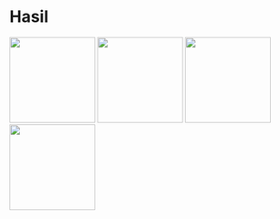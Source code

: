# Hasil
<img src="https://github.com/user-attachments/assets/ec070d56-36bf-4be8-be74-b0d258ae8fe8" width="150">
<img src="https://github.com/user-attachments/assets/a06e2bd2-cc31-44d6-a4ae-689b5e4d9a3b" width="150">
<img src="https://github.com/user-attachments/assets/f5f1d923-3091-4fe9-bb88-eebdafb3e589" width="150">
<img src="hhttps://github.com/user-attachments/assets/a486ad8f-2a54-47e4-9967-1c85b291c783" width="150">
